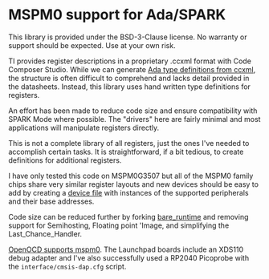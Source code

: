 # MSPM0 support for Ada/SPARK
This library is provided under the BSD-3-Clause license. No warranty or support should be expected. Use at your own risk.

TI provides register descriptions in a proprietary .ccxml format with Code Composer Studio. While we can generate [Ada type definitions from ccxml](https://github.com/JeremyGrosser/ccs2ada), the structure is often difficult to comprehend and lacks detail provided in the datasheets. Instead, this library uses hand written type definitions for registers.

An effort has been made to reduce code size and ensure compatibility with SPARK Mode where possible. The "drivers" here are fairly minimal and most applications will manipulate registers directly.

This is not a complete library of all registers, just the ones I've needed to accomplish certain tasks. It is straightforward, if a bit tedious, to create definitions for additional registers.

I have only tested this code on MSPM0G3507 but all of the MSPM0 family chips share very similar register layouts and new devices should be easy to add by creating a [device file](src/mspm0-g3507.ads) with instances of the supported peripherals and their base addresses.

Code size can be reduced further by forking [bare_runtime](https://gihtub.com/JeremyGrosser/bare_runtime) and removing support for Semihosting, Floating point 'Image, and simplifying the Last_Chance_Handler.

[OpenOCD supports mspm0](https://review.openocd.org/c/openocd/+/8384). The Launchpad boards include an XDS110 debug adapter and I've also successfully used a RP2040 Picoprobe with the `interface/cmsis-dap.cfg` script.
